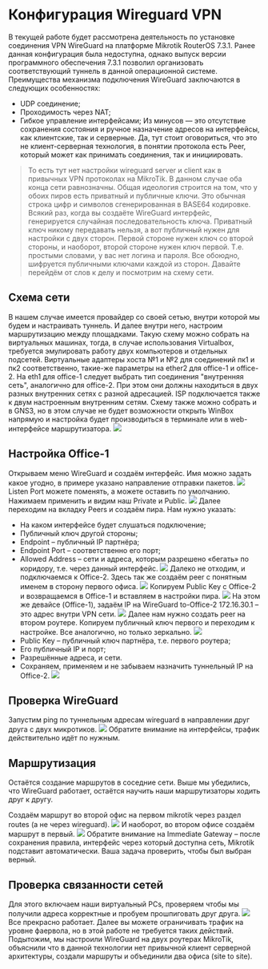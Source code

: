 # Конфигурация Wireguard VPN
В текущей работе будет рассмотрена деятельность по установке соединения VPN WireGuard на платформе Mikrotik RouterOS 7.3.1. Ранее данная конфигурация была недоступна, однако выпуск версии программного обеспечения 7.3.1 позволил организовать соответствующий туннель в данной операционной системе. Преимущества механизма подключения WireGuard заключаются в следующих особенностях:
- UDP соединение;
- Проходимость через NAT;
- Гибкое управление интерфейсами;
Из минусов — это отсутствие сохранения состояния и ручное назначение адресов на интерфейсы, как клиентские, так и серверные. Да, тут стоит оговориться, что это не клиент-серверная технология, в понятии протокола есть Peer, который может как принимать соединения, так и инициировать.
> То есть тут нет настройки wireguard server и client как в привычных VPN протоколах на MikroTik. В данном случае оба конца сети равнозначны.
Общая идеология строится на том, что у обоих пиров есть приватный и публичные ключи. Это обычная строка цифр и символов сгенерированная в BASE64 кодировке. Всякий раз, когда вы создаёте WireGuard интерфейс, генерируется случайная последовательность ключа. Приватный ключ никому передавать нельзя, а вот публичный нужен для настройки с двух сторон. Первой стороне нужен ключ со второй стороны, и наоборот, второй стороне нужен ключ первой.
Т.е. простыми словами, у вас нет логина и пароля. Все обоюдно, шифруется публичными ключами каждой из сторон. Давайте перейдём от слов к делу и посмотрим на схему сети.

## Схема сети
В нашем случае  имеется провайдер со своей сетью, внутри которой мы будем и настраивать туннель. И далее внутри него, настроим маршрутизацию между площадками.
Такую схему можно собрать на виртуальных машинах, тогда, в случае использования Virtualbox, требуется эмулировать работу двух компьютеров и отдельных подсетей. Виртуальные адаптеры хоста №1 и №2 для соединений пк1 и пк2 соответственно, такие-же параметры на ether2 для office-1 и office-2. На eth1 для office-1 следует выбрать тип соединения "внутренняя сеть", аналогично для office-2. При этом они должны находиться в двух разных внутренних сетях с разной адресацией. ISP подключается также к двум настроенным внутренним сетям.
Схему также можно собрать и в GNS3, но в этом случае не будет возможности открыть WinBox напрямую и настройка будет производиться в терминале или в web-интерфейсе маршрутизатора.
![](https://mikrotiklab.ru/wp-content/uploads/2022/07/Wireguard-shema-seti.jpg)
## Настройка Office-1
Открываем меню WireGuard и создаём интерфейс. Имя можно задать какое угодно, в примере указано направление отправки пакетов.
![](https://mikrotiklab.ru/wp-content/uploads/2022/07/Sozdanie-pervogo-WireGuard-v-Office-1.png.jpg)
Listen Port можете поменять, а можете оставить по умолчанию. Нажимаем применить и видим наш Private и Public.
![](https://mikrotiklab.ru/wp-content/uploads/2022/07/Prosmotr-publichnogo-i-privatnogo-klyucha-WireGuard-1.jpg)
Далее переходим на вкладку Peers и создаём пира. Нам нужно указать:
- На каком интерфейсе будет слушаться подключение;
- Публичный ключ другой стороны;
- Endpoint – публичный IP партнёра;
- Endpoint Port – соответственно его порт;
- Allowed Address – сети и адреса, которым разрешено «бегать» по коридору, т.е. через данный интерфейс.
![](https://mikrotiklab.ru/wp-content/uploads/2022/07/Sozdanie-peer-v-ofise-1-1.jpg)
Далеко не отходим, и подключаемся к Office-2. Здесь так же создаём peer с понятным именем в сторону первого офиса.
![](https://mikrotiklab.ru/wp-content/uploads/2022/07/Sozdanie-vtorogo-WireGuard-v-Office-2.png.jpg)
Копируем Public Key с Office-2 и возвращаемся в Office-1 и вставляем в настройки пира.
![](https://mikrotiklab.ru/wp-content/uploads/2022/07/Konfigurirovanie-Public-Key-mezhdu-Mikrotik.jpg)
На этом же девайсе (Office-1), задаём IP на WireGuard to-Office-2 172.16.30.1 – это адрес внутри VPN сети.
![](https://mikrotiklab.ru/wp-content/uploads/2022/07/Naznachenie-IP-adresa-na-WireGuard-v-ofise-1.jpg)
Далее нам нужно создать peer на втором роутере. Копируем публичный ключ первого и переходим к настройке. Все аналогично, но только зеркально.
![](https://mikrotiklab.ru/wp-content/uploads/2022/07/Konfigurirovanie-shifrovaniya-WireGuard.jpg)
- Public Key – публичный ключ партнёра, т.е. первого роутера;
- Его публичный IP и порт;
- Разрешённые адреса, и сети.
- Сохраняем, применяем и не забываем назначить туннельный IP на Office-2.
![](https://mikrotiklab.ru/wp-content/uploads/2022/07/IP-adres-na-WireGuard-v-ofise-2.jpg)
## Проверка WireGuard
Запустим ping по туннельным адресам wireguard в направлении друг друга c двух микротиков.
![](https://mikrotiklab.ru/wp-content/uploads/2022/07/Proverka-rabotosposobnosti-WireGuard.jpg)
Обратите внимание на интерфейсы, трафик действительно идёт по нужным.

## Маршрутизация
Остаётся создание маршрутов в соседние сети. Выше мы убедились, что WireGuard работает, остаётся научить наши маршрутизаторы ходить друг к другу.

Создаём маршрут во второй офис на первом mikrotik через раздел routes (а не через wireguard).
![](https://mikrotiklab.ru/wp-content/uploads/2022/07/Nastraivaem-marshrutizatsiyu-WireGuard.jpg)
И наоборот, во втором офисе создаём маршрут в первый.
![](https://mikrotiklab.ru/wp-content/uploads/2022/07/Immediate-Gateway-v-WireGuard.jpg)
Обратите внимание на Immediate Gateway – после сохранения правила, интерфейс через который доступна сеть, Mikrotik подставит автоматически. Ваша задача проверить, чтобы был выбран верный.
## Проверка связанности сетей
Для этого включаем наши виртуальный PCs, проверяем чтобы мы получили адреса корректные и пробуем прошпиговать друг друга.
![](https://mikrotiklab.ru/wp-content/uploads/2022/07/Site-to-site-VPN-WireGuard.jpg)
Все прекрасно работает. Далее вы можете ограничивать трафик на уровне фаервола, но в этой работе не требуется таких действий.
Подытожим, мы настроили WireGuard на двух роутерах MikroTik, объяснили что в данной технологии нет привычной клиент серверной архитектуры, создали маршруты и объединили два офиса (site to site). 
